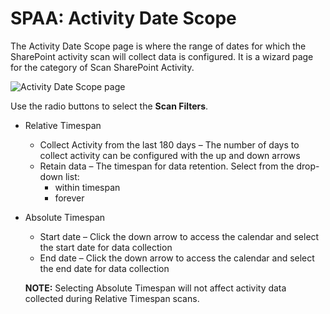 # SPAA: Activity Date Scope

The Activity Date Scope page is where the range of dates for which the SharePoint activity scan will collect data is configured. It is a wizard page for the category of Scan SharePoint Activity.

![Activity Date Scope page](/img/product_docs/accessanalyzer/accessanalyzer/enterpriseauditor/admin/datacollector/spaa/activitydatescope.png)

Use the radio buttons to select the __Scan Filters__.

- Relative Timespan
  - Collect Activity from the last 180 days – The number of days to collect activity can be configured with the up and down arrows
  - Retain data – The timespan for data retention. Select from the drop-down list:
    - within timespan
    - forever
- Absolute Timespan
  - Start date – Click the down arrow to access the calendar and select the start date for data collection
  - End date – Click the down arrow to access the calendar and select the end date for data collection

  __NOTE:__ Selecting Absolute Timespan will not affect activity data collected during Relative Timespan scans.
